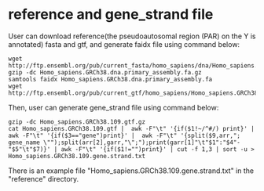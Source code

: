 # reference and gene_strand file
User can download reference(the pseudoautosomal region (PAR) on the Y is annotated) fasta and gtf, and generate faidx file using command below:  
``` download and index
wget http://ftp.ensembl.org/pub/current_fasta/homo_sapiens/dna/Homo_sapiens.GRCh38.dna.primary_assembly.fa.gz
gzip -dc Homo_sapiens.GRCh38.dna.primary_assembly.fa.gz
samtools faidx Homo_sapiens.GRCh38.dna.primary_assembly.fa
wget http://ftp.ensembl.org/pub/current_gtf/homo_sapiens/Homo_sapiens.GRCh38.109.gtf.gz
```
  
Then, user can generate gene_strand file using command below:  
``` generate gene_strand file
gzip -dc Homo_sapiens.GRCh38.109.gtf.gz
cat Homo_sapiens.GRCh38.109.gtf |  awk -F"\t" '{if($1!~/^#/) print}' | awk -F"\t" '{if($3=="gene")print}' |  awk -F"\t" '{split($9,arr,"; gene_name \"");split(arr[2],garr,"\";");print(garr[1]"\t"$1":"$4"-"$5"\t"$7)}' | awk -F"\t" '{if($1!="")print}' | cut -f 1,3 | sort -u > Homo_sapiens.GRCh38.109.gene.strand.txt
```  

There is an example file "Homo_sapiens.GRCh38.109.gene.strand.txt" in the "reference" directory.  
